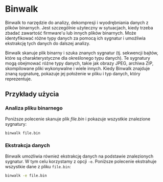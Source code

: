 # Binwalk

Binwalk to narzędzie do analizy, dekompresji i wyodrębniania danych z plików binarnych. Jest szczególnie użyteczny w sytuacjach, kiedy trzeba zbadać zawartość firmware'u lub innych plików binarnych. Może identyfikować różne typy danych za pomocą ich sygnatur i umożliwia ekstrakcję tych danych do dalszej analizy.

Binwalk skanuje plik binarny i szuka znanych sygnatur (tj. sekwencji bajtów, które są charakterystyczne dla określonego typu danych). Te sygnatury mogą obejmować różne typy danych, takie jak obrazy JPEG, archiwa ZIP, skompilowane pliki wykonywalne i wiele innych. Kiedy Binwalk znajduje znaną sygnaturę, pokazuje jej położenie w pliku i typ danych, który reprezentuje.

## Przykłady użycia

### Analiza pliku binarnego

Poniższe polecenie skanuje plik *file.bin* i pokazuje wszystkie znalezione sygnatury:

```bash
binwalk file.bin
```

### Ekstrakcja danych

Binwalk umożliwia również ekstrakcję danych na podstawie znalezionych sygnatur. W tym celu korzystamy z opcji `-e`. Poniższe polecenie ekstrahuje wszystkie dane z pliku `file.bin`:

```bash
binwalk -e file.bin
```
